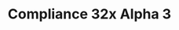 ---
title: Compliance 32x Alpha 3
permalink: /compliance32x/A3
header_img: https://database.faithfulpack.net/images/website/posts/32x/A3.jpg

description: |
  Another friday, another Compliance alpha! This time, thanks to our awesome contributors, we're adding items, improving and adding blocks and much more!
  <br><br>
  <strong>DISCLAIMER:</strong> As indicated by the Alpha tag, this version is very work-in-progress, and as such contains a some placeholder textures. It is not the final look of the pack; many textures will have to be edited to match the general stylistic direction of the pack.
  <br><br>
  Stay tuned for future updates!

changelog:
  Added:
    Blocks:
      - Glass and Stained Glass CTM (ewanhowell5195)
      - Sculk Sensor (ProstoProstoChelovek)
      - Fletching Table Front (Nyodex)
    Items:
      - Rotten Flesh (Alexsor)
      - Kelp (Derp)
      - Compass (Po3stell3d)
    Entities:
      - Enderman (Alexsor)
    Particles:
      - Flash (Derp)
      - Vibration (ProstoProstoChelovek)
    Misc:
      - Unknown Server ([author name redacted])
      - Spyglass Scope (Po3stell3d)
  Changed:
    Blocks:
      - Grass Block Top (Hozz)
      - Farmland (Hozz, Pomi108)
      - Brain Coral Block and Fan (Alexsor)
      - Horn Coral Block (Alexsor)
      - Item Frame (Nyodex)
      - Fletching Table Side (Nyodex)
      - Barrel (Nyodex)
      - Lava (Hozz)
      - Calcite (THEMAISON)
    Items:
      - Iron and Gold Ingot (Mr. Kirby 48)
      - Shears (Derp)
      - Sugar, Redstone and Glowstone Dust (Derp)
      - Shovels (Mr. Kirby 48)
      - Chestplates (FabriXd)
      - Hoes (Mr. Kirby 48)
    GUI:
      - Container GUI and more (THEMAISON)
      - GUI Hearts, Bubbles and Armour (Alexsor, [author name redacted])

downloads:
  Java - 1.16.4 (GitHub): https://github.com/Faithful-Resource-Pack/Resource-Pack-32x/releases/download/alpha-3/Compliance-32x-Alpha-3.zip

---